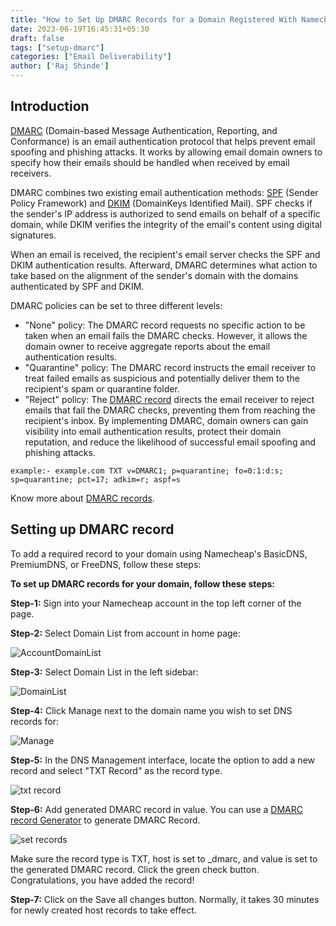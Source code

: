 ```yaml
---
title: "How to Set Up DMARC Records for a Domain Registered With Namecheap"
date: 2023-06-19T16:45:31+05:30
draft: false
tags: ["setup-dmarc"]
categories: ["Email Deliverability"]
author: ['Raj Shinde']
---
```



## Introduction

[DMARC](https://emaildojo.io/dmarc-checker) (Domain-based Message Authentication, Reporting, and Conformance) is an email authentication protocol that helps prevent email spoofing and phishing attacks. It works by allowing email domain owners to specify how their emails should be handled when received by email receivers.

DMARC combines two existing email authentication methods: [SPF](https://emaildojo.io/spf-record-checker) (Sender Policy Framework) and [DKIM](https://emaildojo.io/dkim-checker) (DomainKeys Identified Mail). SPF checks if the sender's IP address is authorized to send emails on behalf of a specific domain, while DKIM verifies the integrity of the email's content using digital signatures.

When an email is received, the recipient's email server checks the SPF and DKIM authentication results. Afterward, DMARC determines what action to take based on the alignment of the sender's domain with the domains authenticated by SPF and DKIM.

DMARC policies can be set to three different levels:

- "None" policy: The DMARC record requests no specific action to be taken when an email fails the DMARC checks. However, it allows the domain owner to receive aggregate reports about the email authentication results.
- "Quarantine" policy: The DMARC record instructs the email receiver to treat failed emails as suspicious and potentially deliver them to the recipient's spam or quarantine folder.
- "Reject" policy: The [DMARC record](https://emaildojo.io/dmarc-checker) directs the email receiver to reject emails that fail the DMARC checks, preventing them from reaching the recipient's inbox.
By implementing DMARC, domain owners can gain visibility into email authentication results, protect their domain reputation, and reduce the likelihood of successful email spoofing and phishing attacks.

`example:- example.com TXT v=DMARC1; p=quarantine; fo=0:1:d:s; sp=quarantine; pct=17; adkim=r; aspf=s`

Know more about [DMARC records](https://emaildojo.io/knowledgebase/email-deliverability/introduction-to-dmarc-records/).



## Setting up DMARC record

To add a required record to your domain using Namecheap's BasicDNS, PremiumDNS, or FreeDNS, follow these steps:

**To set up DMARC records for your domain, follow these steps:**

**Step-1:**  Sign into your Namecheap account in the top left corner of the page.

**Step-2:**  Select Domain List from account  in home page:

![AccountDomainList](https://i.imgur.com/gjuNflT.png)

**Step-3:**  Select Domain List in the left sidebar:

![DomainList](https://i.imgur.com/zTfK2E5.png)

**Step-4:** Click Manage next to the domain name you wish to set DNS records for:

![Manage](https://i.imgur.com/olq5O1q.png)

**Step-5:** In the DNS Management interface, locate the option to add a new record and select "TXT Record" as the record type.

![txt record](https://i.imgur.com/DkOcSTD.png)
 
 **Step-6:** Add generated DMARC record in value. You can use a [ DMARC record Generator](https://emaildojo.io/dmarc-record-generator) to generate DMARC Record.

![set records](https://i.imgur.com/AxAYFYF.png)

Make sure the record type is TXT, host is set to _dmarc, and value is set to the generated DMARC record. Click the green check button. Congratulations, you have added the record!

**Step-7:** Click on the Save all changes button. Normally, it takes 30 minutes for newly created host records to take effect.



